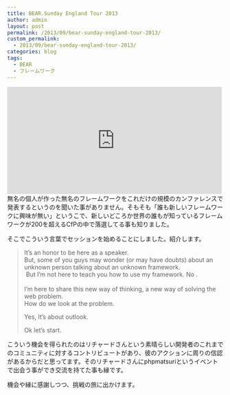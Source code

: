```yaml
---
title: BEAR.Sunday England Tour 2013
author: admin
layout: post
permalink: /2013/09/bear-sunday-england-tour-2013/
custom_permalink:
  - 2013/09/bear-sunday-england-tour-2013/
categories: blog
tags:
  - BEAR
  - フレームワーク
---
```

<iframe src="https://www.facebook.com/plugins/post.php?href=https%3A%2F%2Fwww.facebook.com%2FBEARSundayProject%2Fposts%2F168349486688540&show_text=true&width=500" width="500" height="250" style="border:none;overflow:hidden" scrolling="no" frameborder="0" allowfullscreen="true" allow="autoplay; clipboard-write; encrypted-media; picture-in-picture; web-share"></iframe>

<br clear="all" />  
無名の個人が作った無名のフレームワークをこれだけの規模のカンファレンスで発表するというのを聞いた事がありません。そもそも「誰も新しいフレームワークに興味が無い」というこで、新しいどころか世界の誰もが知っているフレームワークが200を超えるCfPの中で落選してる事も知りました。

そこでこういう言葉でセッションを始めることにしました。紹介します。

> It’s an honor to be here as a speaker.  
> But, some of you guys may wonder (or may have doubts) about an unknown person talking about an unknown framework.  
>  But I’m not here to teach you how to use my framework. No .  
>    
> I’m here to share this new way of thinking, a new way of solving the web problem.  
> How do we look at the problem.
> 
> Yes, It’s about outlook.
> 
> Ok let’s start. 

こういう機会を得られたのはリチャードさんという素晴らしい開発者のこれまでのコミュニティに対するコントリビュートがあり、彼のアクションに周りの信認があるからだと思ってます。そのリチャードさんにphpmatsuriというイベントで出会う事ができ交流を持てた事も縁です。

機会や縁に感謝しつつ、挑戦の旅に出かけます。
